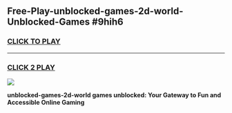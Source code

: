 
## Free-Play-unblocked-games-2d-world-Unblocked-Games #9hih6
<h3>
<a href="https://news.freeplayer.one?title=unblocked-games-2d-world&ref=8M">CLICK TO PLAY</a></h3>
<hr>

<h3>
<a href="https://news.freeplayer.one?title=unblocked-games-2d-world&ref=8M">CLICK 2 PLAY</a>
  
</h3>

<a href="https://news.freeplayer.one?title=unblocked-games-2d-world&ref=8M"><img src="https://clearcache.store/games.png"></a>


**unblocked-games-2d-world games unblocked: Your Gateway to Fun and Accessible Online Gaming**
